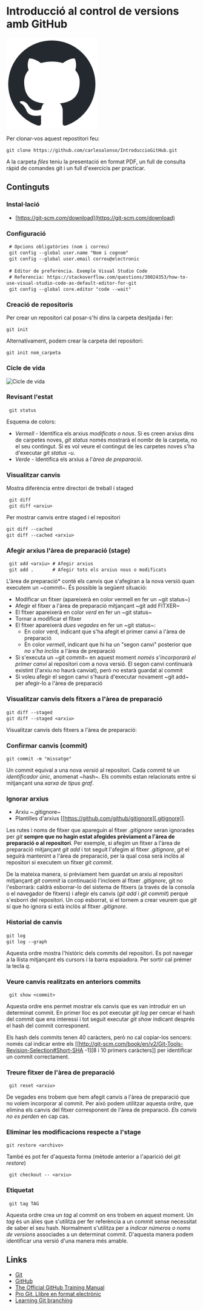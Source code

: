 # Introducció al control de versions amb GitHub

![GitHub Logo](/img/github-mark.png)

Per clonar-vos aquest repostitori feu:

```code
git clone https://github.com/carlesalonso/IntroduccioGitHub.git
```

A la carpeta *files* teniu la presentació en format PDF, un full de consulta ràpid de comandes git i un full d'exercicis per practicar.

## Continguts
### Instal·lació
 - [https://git-scm.com/download](https://git-scm.com/download)

### Configuració
  ```
   # Opcions obligatòries (nom i correu)
   git config --global user.name "Nom i cognom"
   git config --global user.email correu@electronic

   # Editor de preferència. Exemple Visual Studio Code
   # Referencia: https://stackoverflow.com/questions/30024353/how-to-use-visual-studio-code-as-default-editor-for-git
   git config --global core.editor "code --wait"
```

### Creació de repositoris
Per crear un repositori cal posar-s'hi dins la carpeta desitjada i fer:
 ```
 git init
 ```

Alternativament, podem crear la carpeta del repositori:
 ```
 git init nom_carpeta
```

### Cicle de vida
![Cicle de vida](https://git-scm.com/book/en/v2/images/lifecycle.png)

### Revisant l'estat
```
 git status
```

 Esquema de colors:
 - *Vermell* - Identifica els arxius *modificats o nous*. Si es creen arxius dins de carpetes noves, *git status* només mostrarà el nombr de la carpeta, no el seu contingut. Si es vol veure el contingut de les carpetes noves s'ha d'executar *git status -u*.
 - *Verde* - Identifica els arxius a l'*àrea de preparació*.

### Visualitzar canvis
 Mostra diferència entre directori de treball i staged
```
 git diff
 git diff <arxiu>
```

Per mostrar canvis entre staged i el repositori
 ```
 git diff --cached
 git diff --cached <arxiu>
```
  
### Afegir arxius l'àrea de preparació (stage)
```
 git add <arxiu> # Afegir arxius
 git add .       # Afegir tots els arxius nous o modificats
```

 L'àrea de preparació* conté els canvis que s'afegiran a la nova versió quan executem un ~commit~. És possible la següent situació:
- Modificar un fitxer (apareixerà en color vermell en fer un ~git status~)
 - Afegir el fitxer a l'àrea de preparació mitjançant ~git add FITXER~
 - El fitxer apareixerà en color *verd* en fer un ~git status~
 - Tornar a modificar el fitxer
 - El fitxer apareixerà *dues vegades* en fer un ~git status~:
   - En color verd, indicant que s'ha afegit el primer canvi a l'àrea de preparació
   - En color *vermell*, indicant que hi ha un "segon canvi" posterior que *no s'ha inclòs* a l'àrea de preparació
 - Si s'executa un ~git commit~ en aquest moment *només s'incorporarà el primer canvi* al repositori com a nova versió. El segon canvi continuarà existint (l'arxiu no haurà canviat), però no estarà guardat al commit
 - Si voleu afegir el segon canvi s'haurà d'executar novament ~git add~ per afegir-lo a l'àrea de preparació
 
### Visualitzar canvis dels fitxers a l'àrea de preparació
 ```
 git diff --staged
 git diff --staged <arxiu>
```

Visualitzar canvis dels fitxers a l'àrea de preparació:

### Confirmar canvis (commit)
 ```
 git commit -m "missatge"
 ```

Un commit equival a una nova *versió* al repositori. Cada commit té un *identificador únic*, anomenat ~hash~. Els commits estan relacionats entre si mitjançant una *xarxa de tipus graf*.

### Ignorar arxius
 - Arxiu ~.gitignore~
 - Plantilles d'arxius [[https://github.com/github/gitignore][.gitignore]].

Les rutes i noms de fitxer que apareguin al fitxer *.gitignore* seran ignorades per *git* **sempre que no hagin estat afegides prèviament a l'àrea de preparació o al repositori**. Per exemple, si afegim un fitxer a l'àrea de preparació mitjançant *git add* i tot seguit l'afegim al fitxer *.gitignore*, *git* el seguirà mantenint a l'àrea de preparació, per la qual cosa serà inclòs al repositori si executem un fitxer *git commit*.

De la mateixa manera, si prèviament hem guardat un arxiu al repositori mitjançant *git commit* ia continuació l'incloem al fitxer *.gitignore*, git no l'esborrarà: caldrà esborrar-lo del sistema de fitxers (a través de la consola o el navegador de fitxers) i afegir els canvis (*git add* i *git commit*) perquè s'esborri del repositori. Un cop esborrat, si el tornem a crear veurem que *git* sí que ho ignora si està inclòs al fitxer *.gitignore*.

### Historial de canvis
 ```
 git log
 git log --graph
 ```

Aquesta ordre mostra l'històric dels commits del repositori. Es pot navegar a la llista mitjançant els cursors i la barra espaiadora. Per sortir cal prémer la tecla *q*.

### Veure canvis realitzats en anteriors commits
```
 git show <commit>
```
Aquesta ordre ens permet mostrar els canvis que es van introduir en un determinat commit. En primer lloc es pot executar *git log* per cercar el hash del commit que ens interessi i tot seguit executar *git show* indicant després el hash del commit corresponent.

Els hash dels commits tenen 40 caràcters, però no cal copiar-los sencers: només cal indicar entre els [[http://git-scm.com/book/en/v2/Git-Tools-Revision-Selection#Short-SHA -1][8 i 10 primers caràcters]] per identificar un commit correctament.

### Treure fitxer de l'àrea de preparació
```
 git reset <arxiu>
```

De vegades ens trobem que hem afegit canvis a l'àrea de preparació que no volem incorporar al commit. Per això podem utilitzar aquesta ordre, que elimina els canvis del fitxer corresponent de l'àrea de preparació. *Els canvis no es perden* en cap cas.

### Eliminar les modificacions respecte a l'stage
 ```
 git restore <archivo>
```
També es pot fer d'aquesta forma (mètode anterior a l'aparició del *git restore*) 
```
 git checkout -- <arxiu>
 ```
 
### Etiquetat
```
 git tag TAG
 ```

Aquesta ordre crea un *tag* al commit on ens trobem en aquest moment. Un *tag* és un àlies que s'utilitza per fer referència a un commit sense necessitat de saber el seu hash. Normalment s'utilitza per a *indicar números o noms de versions* associades a un determinat commit. D'aquesta manera podem identificar una versió d'una manera més amable.

## Links

- [Git](https://git-scm.com)
- [GitHub](https://github.com)
- [The Official GitHub Training Manual](https://githubtraining.github.io/training-manual/#/)
- [Pro Git. Llibre en format electrònic](https://git-scm.com/book/es/v2)
- [Learning Git branching](https://learngitbranching.js.org/?locale=es_ES)

